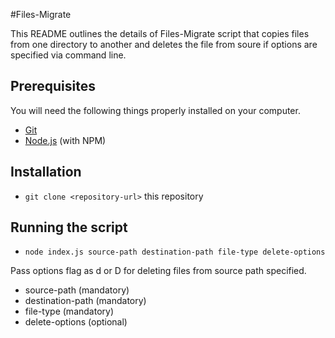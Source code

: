 #Files-Migrate

This README outlines the details of Files-Migrate script that copies files from one directory to another and deletes the file
from soure if options are specified via command line.

## Prerequisites

You will need the following things properly installed on your computer.

* [Git](http://git-scm.com/)
* [Node.js](http://nodejs.org/) (with NPM)

## Installation

* `git clone <repository-url>` this repository

## Running the script

* `node index.js source-path destination-path file-type delete-options`

Pass options flag as d or D for deleting files from source path specified.
* source-path (mandatory)
* destination-path (mandatory)
* file-type (mandatory)
* delete-options (optional)
